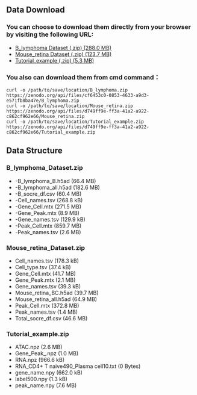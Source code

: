 ## Data Download
### You can choose to download them directly from your browser by visiting the following URL: 
- [B_lymphoma Dataset (.zip) (288.0 MB)](https://zenodo.org/record/8160180/files/B_lymphoma.zip?download=1)
- [Mouse_retina Dataset (.zip) (123.7 MB)](https://zenodo.org/record/8160180/files/Mouse_retina.zip?download=1)
- [Tutorial_example (.zip) (5.3 MB)](https://zenodo.org/record/8160180/files/Tutorial_example.zip?download=1)
  
### You also can download them from cmd command：
    curl -o /path/to/save/location/B_lymphoma.zip https://zenodo.org/api/files/cf6453c0-0853-4633-a9d3-e571fb8ba47e/B_lymphoma.zip
    curl -o /path/to/save/location/Mouse_retina.zip https://zenodo.org/api/files/d749ff9e-ff3a-41a2-a922-c862cf962e66/Mouse_retina.zip
    curl -o /path/to/save/location/Tutorial_example.zip https://zenodo.org/api/files/d749ff9e-ff3a-41a2-a922-c862cf962e66/Tutorial_example.zip
## Data Structure

### **B_lymphoma_Dataset.zip**
- -B_lymphoma_B.h5ad (66.4 MB)
- -B_lymphoma_all.h5ad (182.6 MB)
- -B_socre_df.csv (60.4 MB)
- -Cell_names.tsv (268.8 kB)
- -Gene_Cell.mtx (271.5 MB)
- -Gene_Peak.mtx (8.9 MB)
- -Gene_names.tsv (129.9 kB)
- -Peak_Cell.mtx (859.7 MB)
- -Peak_names.tsv (2.6 MB)

### **Mouse_retina_Dataset.zip**
- Cell_names.tsv (178.3 kB)
- Cell_type.tsv (37.4 kB)
- Gene_Cell.mtx (41.7 MB)
- Gene_Peak.mtx (2.1 MB)
- Gene_names.tsv (39.3 kB)
- Mouse_retina_BC.h5ad (39.7 MB)
- Mouse_retina_all.h5ad (64.9 MB)
- Peak_Cell.mtx (372.8 MB)
- Peak_names.tsv (1.4 MB)
- Total_socre_df.csv (46.6 MB)

### **Tutorial_example.zip**
- ATAC.npz (2.6 MB)
- Gene_Peak_.npz (1.0 MB)
- RNA.npz (966.6 kB)
- RNA_CD4+ T naive490_Plasma cell10.txt (0 Bytes)
- gene_name.npy (662.0 kB)
- label500.npy (1.3 kB)
- peak_name.npy (7.6 MB)
